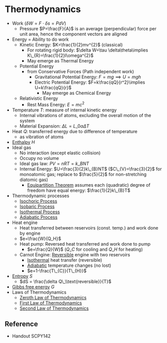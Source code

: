 # Thermodynamics

* Work ($\delta W=F\cdot \delta s=PdV$)
  * Pressure $P=\frac{F}{A}$ is an average (perpendicular) force per unit area, hence the component vectors are aligned
* Energy = Ability to do work
  * Kinetic Energy: $K=\frac{1}{2}mv^{2}$ (classical)
    * For rotating rigid body: $\delta W=\tau \delta\theta\implies K\_{R}=\frac{1}{2}I\omega^{2}$
    * May emerge as Thermal Energy
  * Potential Energy
    * from Conservative Forces (Path independent work)
      * Gravitational Potential Energy: $F=mg\implies U=mgh$
      * Electric Potential Energy: $F=k\frac{qQ}{r^2}\implies U=k\frac{qQ}{r}$
        * May emerge as Chemical Energy
  * Relativistic Energy
    * Rest Mass Energy: $E=mc^{2}$
* Temperature $T$: measure of internal kinetic energy
  * Internal vibrations of atoms, excluding the overall motion of the system
  * Material Expansion: $\Delta L = L\_{0}\alpha\Delta T$
* Heat $Q$: transferred energy due to difference of temperature
  * as vibration of atoms
* [Enthalpy](../../01%20-%20Concept/Physics/Thermodynamics/Thermodynamic%20Variables/Enthalpy.md) $H$
* Ideal gas
  * No interaction (except elastic collision)
  * Occupy no volume
  * Ideal gas law: $PV=nRT=k\_{B}NT$
  * Internal Energy: $U=\frac{3}{2}k\_{B}NT$ ($C\_{V}=\frac{3}{2}$ for monoatomic gas; replace to $\frac{5}{2}$ for non-stretching diatomic gas)
    * [Equipartition Theorem](../../01%20-%20Concept/Physics/Statistical%20Mechanics/Equipartition%20Theorem.md) assumes each (quadratic) degree of freedom have equal energy: $\frac{1}{2}k\_{B}T$
* Thermodynamic processes
  * [Isochoric Process](../../01%20-%20Concept/Physics/Thermodynamics/Thermodynamic%20Processes/Isochoric%20Process.md)
  * [Isobaric Process](../../01%20-%20Concept/Physics/Thermodynamics/Thermodynamic%20Processes/Isobaric%20Process.md)
  * [Isothermal Process](../../01%20-%20Concept/Physics/Thermodynamics/Thermodynamic%20Processes/Isothermal%20Process.md)
  * [Adiabatic Process](../../01%20-%20Concept/Physics/Thermodynamics/Thermodynamic%20Processes/Adiabatic%20Process.md)
* Heat engine
  * Heat transferred between reservoirs (const. temp.) and work done by engine
  * $e=\frac{W}{Q_H}$
  * Heat pump: Reversed heat transferred and work done to pump
    * $e=\frac{Q}{W}$ ($Q\_{C}$ for cooling and $Q\_{H}$ for heating)
  * Carnot Engine: [Reversible](../../01%20-%20Concept/Physics/Thermodynamics/Thermodynamic%20Processes/Reversible%20Process.md) engine with two reservoirs
    * [Isothermal](../../01%20-%20Concept/Physics/Thermodynamics/Thermodynamic%20Processes/Isothermal%20Process.md) heat transfer (reversible)
    * [Adiabatic](../../01%20-%20Concept/Physics/Thermodynamics/Thermodynamic%20Processes/Adiabatic%20Process.md) temperature changes (no lost)
    * $e=1-\frac{T\_{C}}{T\_{H}}$
* [Entropy](../../01%20-%20Concept/Physics/Thermodynamics/Thermodynamic%20Variables/Entropy.md) $S$
  * $dS = \frac{\delta Q\_\\text{reversible}}{T}$
* [Gibbs free energy](../../01%20-%20Concept/Physics/Thermodynamics/Thermodynamic%20Variables/Gibbs%20free%20energy.md) $G$
* Laws of Thermodynamics
  * [Zeroth Law of Thermodynamics](../../01%20-%20Concept/Physics/Thermodynamics/Laws%20of%20Thermodynamics/Zeroth%20Law%20of%20Thermodynamics.md)
  * [First Law of Thermodynamics](../../01%20-%20Concept/Physics/Thermodynamics/Laws%20of%20Thermodynamics/First%20Law%20of%20Thermodynamics.md)
  * [Second Law of Thermodynamics](../../01%20-%20Concept/Physics/Thermodynamics/Laws%20of%20Thermodynamics/Second%20Law%20of%20Thermodynamics.md)

## Reference

* Handout SCPY142
